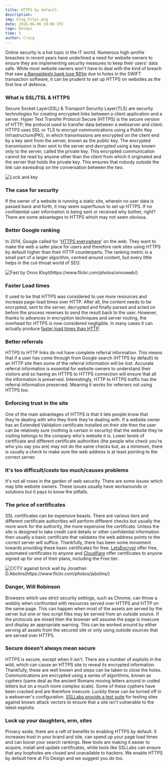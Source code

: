 ```yaml
---
title: HTTPS by default.
description:
img: blog_https.png
date: 2016-06-06 10:00 UTC
tags: Devops
time: 5
author: Craig
---
```


Online security is a hot topic in the IT world. Numerous high-profile breaches in recent years have underlined a need for website owners to ensure they are implementing security measures to keep their users' data safe. While most website owners won't have to deal with the kind of breach that saw [a Bangaldeshi bank lose $81m](http://www.cnet.com/uk/news/swift-security-breach-bangladesh-central-bank-81-million-cyber-theft/) due to holes in the SWIFT transaction software, it can be prudent to set up HTTPS on websites as the first line of defence.

### What is SSL/TSL & HTTPS
Secure Socket Layer(SSL) & Transport Security Layer(TLS) are security technologies for creating encrypted links between a client application and a server. Hyper Text Transfer Protocol Secure (HTTPS) is the secure version of HTTP; the protocol used to transfer data between a webserver and client. HTTPS uses SSL or TLS to encrypt communications using a Public Key Infrastructure(PKI), in which transmissions are encrypted on the client end by a key sent from the server, known as the public key. The encrypted transmission is then sent to the server and decrypted using a key known only to the server, called the private key. This encrypted communication cannot be read by anyone other than the client from which it originated and the server that holds the private key. This ensures that nobody outside the link can eavesdrop on the conversation between the two.

![Lock and key](/img/blog_lock.jpg)

### The case for security
If the owner of a website is running a static site, wherein no user data is passed back and forth, it may seem superfluous to set up HTTPS. If no confidential user information is being sent or received why bother, right? There are some advantages to HTTPS which may not seem obvious.

### Better Google ranking
In 2014, Google called for '[HTTPS everywhere](https://webmasters.googleblog.com/2014/08/https-as-ranking-signal.html)' on the web. They want to make the web a safer place for users and therefore rank sites using HTTPS by default higher than their HTTP counterparts. The ranking metric is a small part of a larger algorithm, centred around content, but every little helps in the cut-throat world of SEO.

![Fast by Onno Kluyt(https://www.flickr.com/photos/onnoweb/)](/img/blog_fast.jpg)

### Faster Load times
It used to be that HTTPS was considered to use more resources and increase page-load times over HTTP. After all, the content needs to be encrypted, sent to the server, decrypted and finally parsed and acted on before the process reverses to send the result back to the user. However, thanks to advances in encryption techniques and server routing, the overhead for HTTPS is now considered negligible. In many cases it can actually produce [faster load times than HTTP](https://www.maxcdn.com/blog/ssl-performance-myth/).

### Better referrals
HTTPS to HTTP links do not have complete referral information. This means that if a user has come through from Google search (HTTPS by default) to an HTTP site then some of the referral information will be lost. Accurate referral information is essential for website owners to understand their visitors and so having an HTTPS to HTTPS connection will ensure that all the information is preserved. Interestingly, HTTP to HTTPS traffic has the referral information preserved. Meaning it works for referrers not using HTTPS too.

### Enforcing trust in the site
One of the main advantages of HTTPS is that it lets people know that they're dealing with who they think they're dealing with. If a website owner has an Extended Validation certificate installed on their site then the user can be relatively sure (nothing is certain in security) that the website they're visiting belongs to the company who's website it is. Lower levels of certificate and different certificate authorities (the people who check you're who you say you are) may not do the same checks but, as a minimum, there is usually a check to make sure the web address is at least pointing to the correct server.

### It's too difficult/costs too much/causes problems
It's not all roses in the garden of web security. There are some issues which may bite website owners. These issues usually have workarounds or solutions but it pays to know the pitfalls.

### The price of certificates
SSL certificates can be expensive beasts. There are various tiers and different certificate authorities will perform different checks but usually the more work for the authority, the more expensive the certificate. Unless the site is designed to take credit card details or other confidential information then usually a basic certificate that validates the web address points to the correct server will suffice. Thankfully, there has been some movement towards providing these basic certificates for free. [LetsEncrypt](https://letsencrypt.org/) offer free, automated certificates to anyone and [Cloudflare](https://www.cloudflare.com/ssl/) offer certificates to anyone signed up for one of their plans, including the Free tier.

![CCTV against brick wall by Jonathan D.Abolins(https://www.flickr.com/photos/jabolins/)](/img/blog_cctv.jpg)

### Danger, Will Robinson
Browsers which use strict security settings, such as Chrome, can throw a wobbly when confronted with resources served over HTTPS and HTTP on the same page. This can happen when most of the assets are served by the server but one or two script files may be served from an outside source. If the protocols are mixed then the browser will assume the page is insecure and display an appropriate warning. This can be worked around by either serving all assets from the secured site or only using outside sources that are served over HTTPS.

### Secure doesn't always mean secure
HTTPS is secure, except when it isn't. There are a number of exploits in the wild, which can cause an HTTPS site to reveal its encrypted information. Thankfully, these are well known and steps can be taken to close the holes. Communications are encrypted using a series of algorithms, known as cyphers (same deal as the ancient Romans moving letters around in coded letters but on a much more complex scale). Some of these cyphers have been cracked and are therefore insecure. Luckily these can be turned off in a webserver's configuration. [SSLLabs provide a test suite](https://www.ssllabs.com/ssltest) for testing sites against known attack vectors to ensure that a site isn't vulnerable to the latest exploits.

### Lock up your daughters, erm, sites
Privacy aside, there are a raft of benefits to enabling HTTPS by default. It increases trust in your brand and site, can speed up your page load times and can boost your search rankings. New tools are making it easier to acquire, install and update certificates, while tools like SSLLabs can ensure that any loopholes are closed and unavailable to hackers. We enable HTTPS by default here at Flo Design and we suggest you do too.